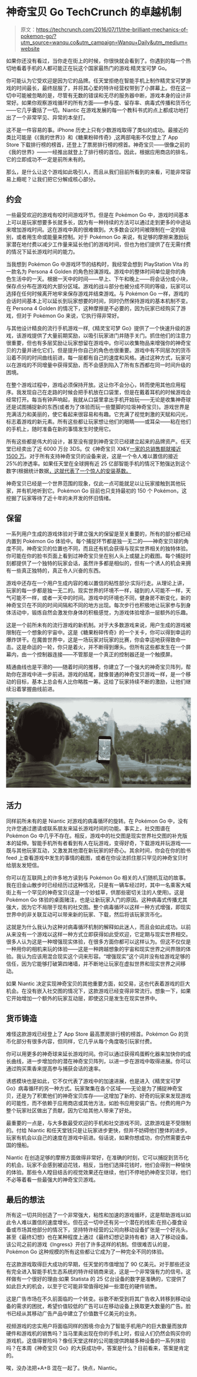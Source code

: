 # 神奇宝贝 Go TechCrunch 的卓越机制

> 原文：<https://techcrunch.com/2016/07/11/the-brilliant-mechanics-of-pokemon-go/?utm_source=wanqu.co&utm_campaign=Wanqu+Daily&utm_medium=website>

如果你还没有看过，当你走在街上的时候，你很快就会看到了。你遇到的每一个热切地看着手机的人都可能正在玩这个国家最热门的游戏:精灵宝可梦 Go。

你可能认为它受欢迎是因为它的品牌。任天堂拒绝在智能手机上制作精灵宝可梦游戏的时间最长，最终屈服了，并将其心爱的特许经营权带到了小屏幕上。但在这一切中可能被忽略的是，尽管有无数的错误和无尽的服务器中断，游戏本身的设计非常好。如果你观察游戏循环的所有方面——参与度、留存率、病毒式传播和货币化——它几乎囊括了一切。Niantic 在游戏发展的每一个教科书式的点上都成功地打出了一个非常罕见、异常的本垒打。

这不是一件容易的事。iPhone 历史上只有少数游戏取得了类似的成功。最接近的类比可能是《《我的世界》》和《糖果粉碎传奇》,这两部电影不仅登上了 App Store 下载排行榜的榜首，还登上了票房排行榜的榜首。神奇宝贝——很像之前的《我的世界》——一经推出就登上了排行榜的首位。因此，根据应用商店的排名，它的立即成功不一定是前所未有的。

那么，是什么让这个游戏如此吸引人，而且从我们目前所看到的来看，可能非常容易上瘾呢？让我们把它分解成核心部分。

## 约会

一些最受欢迎的游戏有咬时间游戏环节。但是在 Pokémon Go 中，游戏时间基本上可以是玩家想要多长就多长，因为有一种持续的方法可以通过走到更多的中途站来增加游戏时间。这在游戏中真的很难做到。大多数会议时间被限制在一定的级别，或者用生命或能量来控制。对于 Pokémon Go 来说，有足够的摩擦来激励玩家潜在地付费以减少工作量来延长他们的游戏时间，但也为他们提供了在无需付费的情况下延长游戏时间的能力。

当我想到 Pokémon Go 中游戏环节的结构时，我经常会想到 PlayStation Vita 的一款名为 Persona 4 Golden 的角色扮演游戏。游戏中的整体时间单位是你的角色生活中的一天。根据一天中的时间——早上、下午和晚上——将会话分成小块，保存点分布在游戏的大部分区域。游戏的战斗部分也被分成不同的等级，玩家可以选择在任何时候离开地牢来保存游戏并结束游戏。与 Pokémon Go 一样，游戏的会话时间基本上可以延长到玩家想要的时间，同时仍然保持游戏的基本机制不变。在 Persona 4 Golden 的情况下，这种摩擦是不必要的，因为玩家已经购买了游戏，但对于 Pokémon Go 来说，它执行得非常好。

与其他设计精良的流行手机游戏一样,《精灵宝可梦 Go》提供了一个快速升级的游戏，该游戏提供了大量前期奖励，以吸引玩家进门并随手关门。抓住他们的注意力很重要，但也有多层奖励让玩家想留在游戏中。你可以收集物品来增强你的神奇宝贝的力量并进化它们，但是提升你自己的角色也很重要。游戏中有不同层次的货币沿着不同的时间曲线前进，每一层都有自己的速度和风格。通过这种方式，玩家可以在游戏的不同增量中获得奖励，而不会感到陷入了所有东西都在同一时间升级的困境。

在整个游戏过程中，游戏必须保持开放。这让你不会分心，转而使用其他应用程序。我发现自己在走路的时候会把手机放在口袋里，但是在戴着耳机的时候游戏会经常打开。每当有钟声响起，我就从口袋里拿出手机开始玩——无论是收集神奇球还是试图捕捉新的东西(或者为了体验而玩一些蹩脚的垃圾神奇宝贝)。游戏世界是充满活力和美丽的，使它看起来很容易和有趣。它充满了视觉刺激的天赋和闪光，标志着游戏的新元素。所有这些都让玩家想让他们的眼睛——或耳朵——粘在他们的手机上，随时准备在新的事情发生时使用它。

所有这些都是伟大的设计，甚至没有提到神奇宝贝已经建立起来的品牌资产。任天堂已经卖出了近 6000 万台 3DS。仅《神奇宝贝 X》&Y[一家的总销售额就接近 1500 万](https://www.nintendo.co.jp/ir/en/sales/software/3ds.html)。对于所有支持神奇宝贝的设备来说，这是一个令人难以置信的接近 25%的渗透率。如果任天堂在全球拥有近 25 亿部智能手机的情况下勉强达到这个数字(根据统计数据[，这就代表了一个惊人的安装基数。](http://www.statista.com/statistics/371889/smartphone-worldwide-installed-base/)

神奇宝贝已经是一个世界范围的现象，仅此一点可能就足以让玩家接触到其他玩家，并有机地听到它。Pokémon Go 目前也只支持最初的 150 个 Pokémon，这挖掘了玩家等待了近十年的未开发的怀旧情绪。

## 保留

一系列用户生成的游戏体验对于建立强大的保留是至关重要的，所有的部分都已经内置到 Pokémon Go 体验中。每个捕捉环节都是独一无二的——神奇宝贝球的角度不同，神奇宝贝的位置也不同，而且还有机会获得与现实世界相关的独特体验。你可能在你的脸书页面上看到过神奇宝贝坐在别人头上或腿上的截图。每个捕捉时刻都提供了一个独特的玩家会话，虽然许多都是相似的，但有一个诱人的机会来拥有一些真正独特的，真正令人兴奋的东西。

游戏中还存在一个用户生成内容的难以置信的粘性部分:实际行走。从理论上讲，玩家的每一步都是独一无二的。现实世界的环境不一样，碰到的人可能不一样，天气可能不一样，或者一天中的时间。游戏中的环境也不同，健身房不断变化，新的神奇宝贝在不同的时间间隔和不同的地方出现。每次步行也积极地让玩家参与到身体活动中，锻炼自然会激发你身体的积极感觉，为游戏体验增添一层额外的乐趣。

这是一个前所未有的流行游戏的新机制。对于大多数游戏来说，用户生成的游戏被限制在一个想象的宇宙中。这是《糖果粉碎传奇》的一个关卡，你可以得到幸运的爆炸饼干。在魔兽世界中，这是一场玩家对玩家的比赛，你会幸运地获得致命一击。这是命运的一轮，你只是着火，并不断得到爆头。但所有这些都发生在一个屏幕内，由一个控制器连接——不管那是一个真正的控制器还是一个触摸屏。

精通曲线也是平滑的——随着时间的推移，你建立了一个强大的神奇宝贝阵列，帮助你在游戏中进一步前进。游戏的结尾，就像普通的神奇宝贝游戏一样，是一个移动的目标，基本上总会有人比你略胜一筹。这给了玩家持续不断的激励，让他们继续沿着掌握曲线前进。

![Pokemon Go](img/8ed1dd1f8e682ef9e1b89969a88f88ba.png)

## 活力

同样前所未有的是 Niantic 对游戏的病毒循环的旋转。在 Pokémon Go 中，没有允许您通过邀请或联系朋友来延长游戏时间的功能。事实上，社交图谱在 Pokémon Go 中几乎不存在。相反，游戏中的社交图是现实世界社交图的补充版本的延伸。智能手机所有者看到有人在玩游戏，变得好奇，下载游戏并玩游戏——既与其他玩家互动，又激发其他潜在新玩家的好奇心。其余时间，你会在你的脸书 feed 上查看游戏中发生的事情的截图，或者在你设法抓住那只罕见的神奇宝贝时给朋友发短信。

你可以在互联网上的许多地方读到与 Pokémon Go 相关的人们随机互动的故事。我在旧金山散步时已经经历过这种情况，只是有一辆车经过时，其中一名乘客大喊街上有一个罕见的神奇宝贝(这是一个妙蛙草，供那些密切关注的人使用)。这是 Pokémon Go 体验的桌面赌注，也是让新玩家入门的原因。这种病毒式传播尤其强大，因为它不局限于现有的社交图。整个病毒循环以这样一种方式增强，即现实世界中的非关联互动可以带来新的玩家、下载，然后将该玩家货币化。

这就是为什么我认为这种对病毒循环机制的解释如此迷人，而且会如此成功。以前从来没有一个游戏以这样一种方式立即获得如此受欢迎，它定期与现实世界相交。很多人认为这是一种增强现实体验，在很多方面你都可以这样认为。但这不仅仅是一种用你的相机来玩的体验——这是一种跨越想象的宇宙和现实世界之间界限的体验。我认为应该用混合现实这个词来形容。“增强现实”这个词并没有给游戏足够的信任，因为它能够打破第四堵墙，并不断地让玩家在虚拟世界和现实世界之间移动。

如果 Niantic 决定实现神奇宝贝的其他重要方面，如交易，这也代表着游戏的巨大机会。在没有嵌入社交图的情况下，这款游戏已经变得非常流行。想象一下，如果它开始增加一个额外的玩家互动层，即使这只是发生在现实世界中。

## 货币铸造

难怪这款游戏已经登上了 App Store 最高票房排行榜的榜首。Pokémon Go 的货币化部分有很多内容，但同样，它几乎从每个角度吸引玩家付费。

你可以用更多的神奇球来延长游戏时间。你可以通过获得鸡蛋孵化器来加快你的成长曲线，进一步增加你的潜在神奇宝贝阵列，以进一步在游戏中取得进展。你可以通过购买熏香来提高参与捕获会话的速率。

诱惑模块也是如此，它不仅代表了游戏中的加速进展，也是进入《精灵宝可梦 Go》病毒循环的另一种方式。玩家聚集在各个区域——无论是为了捕捉神奇宝贝，还是为了积累他们的神奇宝贝库存——这增加了新的、好奇的玩家来发现游戏的可能性，而不依赖于应用商店或其他方法，如脸书应用安装广告。付费的用户为整个玩家社区做出了贡献，因为它给其他人带来了好处。

最重要的一点是，与大多数最受欢迎的手机和社交游戏不同，这款游戏是不受限制的。付给 Niantic 和任天堂钱只是让玩家进步更快，但并不妨碍他们整体的进步。玩家有机会以自己的速度在游戏中前进。俗话说，如果你想成功，你仍然需要去中国的慢船。

Niantic 在创造足够的摩擦方面做得非常好，在准确的时刻，它可以捕捉到货币化的机会。玩家不会感到被迫花钱，相反，当他们选择花钱时，他们会得到一种愉快的体验。那些令人瞠目结舌的视觉效果还在继续，他们不停地扔神奇宝贝球，他们不必等着看一些最强大的神奇宝贝游戏。

## 最后的想法

所有这一切共同创造了一个非常强大，粘性和加速的游戏循环，这是帮助游戏以如此令人难以置信的速度增长。但在这一切中还有另一个潜在的线索:在担心蚕食设备或市场其他部分的情况下，坚持特许经营的公司向移动设备扩张是一个好兆头。甚至《最终幻想》也在某种程度上通过《最终幻想记录持有者》进入了移动设备。该公司之前的游戏《Ingress》开创了许多这样的机制。但很难否认的是，Pokémon Go 这种规模的所有这些都让它成为了一种完全不同的体验。

在这款游戏取得巨大成功的早期，任天堂的市值增加了 90 亿美元。对于那些还没有完全进入智能手机生态系统的特许经销商来说，这是一个非常强有力的信号。这样做有一个很好的理由:如果 Statista 的 25 亿台设备的数字是准确的，它提供了如此巨大的机会，以至于它可能非常值得吃掉一些潜在的硬件销售。

这是广告市场在不久前面临的一个转变。谷歌不断受到将其广告收入转移到移动设备的需求的困扰，希望价值较低的广告可以在移动设备上换取更大数量的广告。脸书已经从其移动广告产品中建立了价值数千亿美元的业务。

视频游戏的忠实用户将面临同样的困境:你会为了智能手机用户的巨大数量而放弃硬件和游戏机的销售吗？当马里奥出现在你的手机上时，假设人们仍然会购买你的游戏机，这值得冒险吗？像任天堂这样的公司能提供跨越多种设备的一系列体验吗？在本周《神奇宝贝 Go》的大获成功中，答案是什么？目前看来，答案是肯定的。

唉，没办法把+A+B 混在一起了。快点，Niantic。